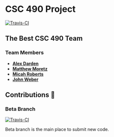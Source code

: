 # CSC 490 Project

[![Travis-CI](https://travis-ci.org/Matmorcat/CSC490Project.svg?branch=master)](
https://travis-ci.org/Matmorcat/CSC490Project)
<!--[![ReadTheDocs](https://readthedocs.org/projects/csc-490-project/badge/?version=master)](
https://csc-490-project.readthedocs.io/en/latest/?badge=master)
-->

<!-- Insert Project Description -->

<!--[![Documentation](https://img.shields.io/badge/Documentation-Click%20Me-brightgreen)](
https://csc-490-project.readthedocs.io/)
-->

## The Best CSC 490 Team

<!-- Insert Group Description -->

### Team Members

- [**Alex Darden**](https://github.com/aldarden)  
- [**Matthew Moretz**](https://github.com/Matmorcat)  
- [**Micah Roberts**](https://github.com/mikeroberts55)  
- [**John Weber**](https://github.com/JWeb56)  

## Contributions 🤝

<!--### Code of Conduct

We hope to foster an inclusive and respectful environment surrounding the contribution and discussion of our project. 
Make sure you understand our [**Code of Conduct**](https://csc-490-project.readthedocs.io/en/latest/code_of_conduct/).

### Code Conventions

Before committing to the repository **please** read the project 
[**Code Conventions**](https://csc-490-project.readthedocs.io/en/latest/contributing/).
-->

### Beta Branch

[![Travis-CI](https://travis-ci.org/Matmorcat/CSC490Project.svg?branch=beta)](
https://travis-ci.org/UNCG-CSE/Poststorm_Imagery)
<!--[![ReadTheDocs](https://readthedocs.org/projects/csc-490-project/badge/?version=beta)](
https://csc-490-project.readthedocs.io/en/latest/?badge=beta)
-->

Beta branch is the main place to submit new code.

